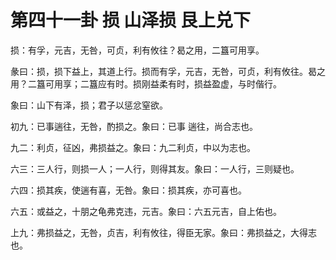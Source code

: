 # 第四十一卦 损 山泽损 艮上兑下


损：有孚，元吉，无咎，可贞，利有攸往？曷之用，二簋可用享。

彖曰：损，损下益上，其道上行。损而有孚，元吉，无咎，可贞，利有攸往。曷之用？二簋可用享；二簋应有时。损刚益柔有时，损益盈虚，与时偕行。

象曰：山下有泽，损；君子以惩忿窒欲。

初九：已事遄往，无咎，酌损之。象曰：已事 遄往，尚合志也。

九二：利贞，征凶，弗损益之。象曰：九二利贞，中以为志也。

六三：三人行，则损一人；一人行，则得其友。象曰：一人行，三则疑也。

六四：损其疾，使遄有喜，无咎。象曰：损其疾，亦可喜也。

六五：或益之，十朋之龟弗克违，元吉。象曰：六五元吉，自上佑也。

上九：弗损益之，无咎，贞吉，利有攸往，得臣无家。象曰：弗损益之，大得志也。
